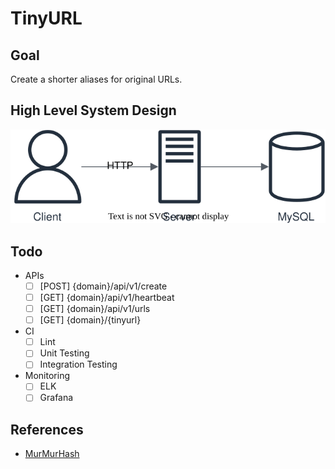 # TinyURL

## Goal

Create a shorter aliases for original URLs.

## High Level System Design

![image](./doc/image/architecture.svg)

## Todo

- APIs
  - [ ] [POST] {domain}/api/v1/create
  - [ ] [GET] {domain}/api/v1/heartbeat
  - [ ] [GET] {domain}/api/v1/urls
  - [ ] [GET] {domain}/{tinyurl}

- CI
  - [ ] Lint
  - [ ] Unit Testing
  - [ ] Integration Testing

- Monitoring
  - [ ] ELK
  - [ ] Grafana

## References

- [MurMurHash](https://en.wikipedia.org/wiki/MurmurHash)